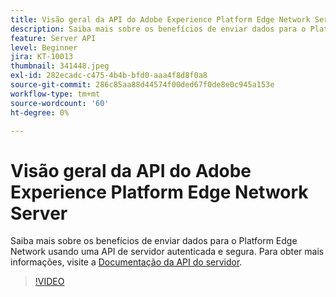 ```yaml
---
title: Visão geral da API do Adobe Experience Platform Edge Network Server
description: Saiba mais sobre os benefícios de enviar dados para o Platform Edge Network usando uma API de servidor autenticada e segura.
feature: Server API
level: Beginner
jira: KT-10013
thumbnail: 341448.jpeg
exl-id: 282ecadc-c475-4b4b-bfd0-aaa4f8d8f0a8
source-git-commit: 286c85aa88d44574f00ded67f0de8e0c945a153e
workflow-type: tm+mt
source-wordcount: '60'
ht-degree: 0%

---
```


# Visão geral da API do Adobe Experience Platform Edge Network Server

Saiba mais sobre os benefícios de enviar dados para o Platform Edge Network usando uma API de servidor autenticada e segura. Para obter mais informações, visite a [Documentação da API do servidor](https://experienceleague.adobe.com/docs/experience-platform/edge-network-server-api/overview.html?lang=pt-BR).

>[!VIDEO](https://video.tv.adobe.com/v/341448?learn=on&enablevpops)
